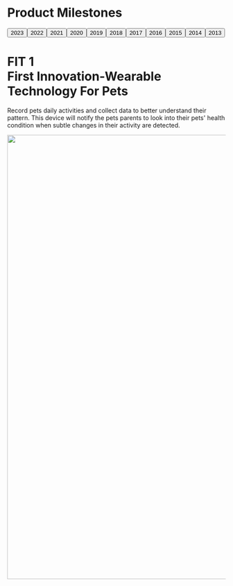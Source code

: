 <div data-section-id="pf-86fe" data-pf-type="Section" class="sc-XxNYO gsQFwr pf-59_ pf-color-scheme-1"><div style="--cw:1170px" class="sc-dkYRCH hYpqjU"><div class="sc-jrQzAO jIEVBe pf-60_ pf-r pf-r-eh" style="--s-xs:15px" data-pf-type="Row"><div class="pf-c" style="--c-xs:12;--c-md:12;--c-lg:12"><div data-pf-type="Column" class="sc-gIDmLj bESFPC pf-61_"><h1 data-pf-type="Heading" class="sc-jOxtWs gVAsLK pf-62_ pf-heading-1-h3"><span data-pf-type="Text" class="sc-gUQvok zBuIu pf-64_">Product Milestones</span></h1><div data-pf-type="Tabs" class="sc-jlRLRk lnijvk pf-65_"><div data-pf-type="TabsMenu" class="sc-dUbtfd dLTvhD pf-66_"><button type="button" data-pf-tab-active="false" class="sc-cbTzjv gbwbkj pf-67_ pf-anchor" data-pf-type="TabHeader"><span data-pf-type="Text" class="sc-gUQvok zBuIu pf-69_">2023</span></button><button type="button" data-pf-tab-active="false" class="sc-cbTzjv gbwbkj pf-70_ pf-anchor" data-pf-type="TabHeader"><span data-pf-type="Text" class="sc-gUQvok zBuIu pf-72_">2022</span></button><button type="button" data-pf-tab-active="false" class="sc-cbTzjv gbwbkj pf-73_ pf-anchor" data-pf-type="TabHeader"><span data-pf-type="Text" class="sc-gUQvok zBuIu pf-75_">2021</span></button><button type="button" data-pf-tab-active="false" class="sc-cbTzjv gbwbkj pf-76_ pf-anchor" data-pf-type="TabHeader"><span data-pf-type="Text" class="sc-gUQvok zBuIu pf-78_">2020</span></button><button type="button" data-pf-tab-active="false" class="sc-cbTzjv gbwbkj pf-79_ pf-anchor" data-pf-type="TabHeader"><span data-pf-type="Text" class="sc-gUQvok zBuIu pf-81_">2019</span></button><button type="button" data-pf-tab-active="false" class="sc-cbTzjv gbwbkj pf-82_ pf-anchor" data-pf-type="TabHeader"><span data-pf-type="Text" class="sc-gUQvok zBuIu pf-84_">2018</span></button><button type="button" data-pf-tab-active="false" class="sc-cbTzjv gbwbkj pf-85_ pf-anchor" data-pf-type="TabHeader"><span data-pf-type="Text" class="sc-gUQvok zBuIu pf-87_">2017</span></button><button type="button" data-pf-tab-active="false" class="sc-cbTzjv gbwbkj pf-88_ pf-anchor" data-pf-type="TabHeader"><span data-pf-type="Text" class="sc-gUQvok zBuIu pf-90_">2016</span></button><button type="button" data-pf-tab-active="false" class="sc-cbTzjv gbwbkj pf-91_ pf-anchor" data-pf-type="TabHeader"><span data-pf-type="Text" class="sc-gUQvok zBuIu pf-93_">2015</span></button><button type="button" data-pf-tab-active="false" class="sc-cbTzjv gbwbkj pf-94_ pf-anchor" data-pf-type="TabHeader"><span data-pf-type="Text" class="sc-gUQvok zBuIu pf-96_">2014</span></button><button type="button" data-pf-tab-active="true" class="sc-cbTzjv gbwbkj pf-97_ pf-anchor" data-pf-type="TabHeader"><span data-pf-type="Text" class="sc-gUQvok zBuIu pf-99_">2013</span></button></div><div data-pf-type="TabContentWrapper" class="sc-htJRVC iIIatZ pf-100_"><div data-pf-expandable="true" style="display: none;" data-pf-type="TabsContent" class="sc-hjGZqJ brieMD pf-101_"><div class="sc-jrQzAO jIEVBe pf-102_ pf-r pf-r-eh" style="--s-xs:15px" data-pf-type="Row"><div class="pf-c" style="--c-xs:12;--c-sm:6;--c-md:6;--c-lg:6"><div data-pf-type="Column" class="sc-gIDmLj bESFPC pf-103_"><h3 data-pf-type="Heading" class="sc-jOxtWs gVAsLK pf-104_ pf-heading-1-h3"><span data-pf-type="Text" class="sc-gUQvok zBuIu pf-106_"><b><b>YUMSHARE Smart Feeder with Camera</b></b><br>Mark a significant leap in pet feeding</span></h3><p class="sc-xiLah fvOkQT pf-107_ pf-text-1" data-pf-type="Paragraph"><span data-pf-type="Text" class="sc-gUQvok zBuIu pf-109_">Experience making customized meal plans for your beloved pets with our smart feeder and rest assured your pets get fed on time wherever you are with its built-in 1080p high-resolution camera. Experience their world from a whole new perspective!</span></p></div></div><div class="pf-c" style="--c-xs:12;--c-sm:6;--c-md:6;--c-lg:6"><div data-pf-type="Column" class="sc-gIDmLj bESFPC pf-110_"><img src="https://cdn.shopify.com/s/files/1/0569/0526/9388/files/yumshare_500x.png?v=1694588040" srcset="https://cdn.shopify.com/s/files/1/0569/0526/9388/files/yumshare.png?v=1694588040 1536w, https://cdn.shopify.com/s/files/1/0569/0526/9388/files/yumshare_500x.png?v=1694588040 320w" width="1854" height="1025" sizes="(min-width: 1536px) 1536px, (min-width: 1024px) 1280px, (min-width: 640px) 768px, calc(100vw/3)" loading="lazy" data-pf-type="Image3" class="sc-jQrDum jseZXh pf-111_ pf-image-1"></div></div></div></div><div data-pf-expandable="true" style="display: none;" data-pf-type="TabsContent" class="sc-hjGZqJ brieMD pf-112_"><div class="sc-jrQzAO jIEVBe pf-113_ pf-r pf-r-eh" style="--s-xs:15px" data-pf-type="Row"><div class="pf-c" style="--c-xs:12;--c-sm:6;--c-md:6;--c-lg:7"><div data-pf-type="Column" class="sc-gIDmLj bESFPC pf-114_"><h3 data-pf-type="Heading" class="sc-jOxtWs gVAsLK pf-115_ pf-heading-1-h3"><span data-pf-type="Text" class="sc-gUQvok zBuIu pf-117_"><b><b>AIRSALON MAX</b></b><br>Our First Pet Automatic Drying Cabinet</span></h3><p class="sc-xiLah fvOkQT pf-118_ pf-text-1" data-pf-type="Paragraph"><span data-pf-type="Text" class="sc-gUQvok zBuIu pf-120_">Whether it's a kitten or a puppy, there's always tension after a bath. The smart drying cabin is designed to make pets drying so much easier and safer and let them enjoy home grooming with the gentle breeze.  60L large capacity, 3+1 sided ventilation and accurate temperature control system make them feel like FIRST CLASS on-board.</span></p></div></div><div class="pf-c" style="--c-xs:12;--c-sm:6;--c-md:6;--c-lg:5"><div data-pf-type="Column" class="sc-gIDmLj bESFPC pf-121_"><img src="https://cdn.shopify.com/s/files/1/0569/0526/9388/t/6/assets/hg-1671182282235_500x.png?v=1671182314" srcset="https://cdn.shopify.com/s/files/1/0569/0526/9388/t/6/assets/hg-1671182282235.png?v=1671182314 1536w, https://cdn.shopify.com/s/files/1/0569/0526/9388/t/6/assets/hg-1671182282235_1500x.png?v=1671182314 1280w, https://cdn.shopify.com/s/files/1/0569/0526/9388/t/6/assets/hg-1671182282235_1000x.png?v=1671182314 768w, https://cdn.shopify.com/s/files/1/0569/0526/9388/t/6/assets/hg-1671182282235_500x.png?v=1671182314 320w" width="1854" height="1025" sizes="(min-width: 1536px) 1536px, (min-width: 1024px) 1280px, (min-width: 640px) 768px, calc(100vw/3)" loading="lazy" data-pf-type="Image3" class="sc-jQrDum jseZXh pf-122_ pf-image-1"></div></div></div></div><div data-pf-expandable="true" style="display: none;" data-pf-type="TabsContent" class="sc-hjGZqJ brieMD pf-123_"><div class="sc-jrQzAO jIEVBe pf-124_ pf-r pf-r-eh" style="--s-xs:15px" data-pf-type="Row"><div class="pf-c" style="--c-xs:12;--c-sm:6;--c-md:6;--c-lg:7"><div data-pf-type="Column" class="sc-gIDmLj bESFPC pf-125_"><h3 data-pf-type="Heading" class="sc-jOxtWs gVAsLK pf-126_ pf-heading-1-h3"><span data-pf-type="Text" class="sc-gUQvok zBuIu pf-128_"><b>PURA MAX</b><br>Our Newest Automatic Cat Littler Box</span></h3><p class="sc-xiLah fvOkQT pf-129_ pf-text-1" data-pf-type="Paragraph"><span data-pf-type="Text" class="sc-gUQvok zBuIu pf-131_">67L extra-large cylinder and lower entrance are friendly to different sizes of cats. Helical mechanism eradicated jamming risk. It will also automatically pause each time your pet approaches, achieved by high-precision proximity sensors.</span></p></div></div><div class="pf-c" style="--c-xs:12;--c-sm:6;--c-md:6;--c-lg:5"><div data-pf-type="Column" class="sc-gIDmLj bESFPC pf-132_"><img src="https://cdn.shopify.com/s/files/1/0569/0526/9388/t/6/assets/t44-1672220079558_500x.png?v=1672220081" srcset="https://cdn.shopify.com/s/files/1/0569/0526/9388/t/6/assets/t44-1672220079558.png?v=1672220081 1536w, https://cdn.shopify.com/s/files/1/0569/0526/9388/t/6/assets/t44-1672220079558_500x.png?v=1672220081 320w" width="890" height="720" sizes="(min-width: 1536px) 1536px, (min-width: 1024px) 1280px, (min-width: 640px) 768px, calc(100vw/3)" loading="lazy" data-pf-type="Image3" class="sc-jQrDum jseZXh pf-133_ pf-image-1"></div></div></div></div><div data-pf-expandable="true" style="display: none;" data-pf-type="TabsContent" class="sc-hjGZqJ brieMD pf-134_"><div class="sc-jrQzAO jIEVBe pf-135_ pf-r pf-r-eh" style="--s-xs:15px" data-pf-type="Row"><div class="pf-c" style="--c-xs:12;--c-sm:6;--c-md:6;--c-lg:7"><div data-pf-type="Column" class="sc-gIDmLj bESFPC pf-136_"><h1 data-pf-type="Heading" class="sc-jOxtWs gVAsLK pf-137_ pf-heading-1-h3"><span data-pf-type="Text" class="sc-gUQvok zBuIu pf-139_"><b>PURA X</b><br>Automatic Cat Litter Box Product Line Launched</span></h1><p class="sc-xiLah fvOkQT pf-140_ pf-text-1" data-pf-type="Paragraph"><span data-pf-type="Text" class="sc-gUQvok zBuIu pf-142_">After years of research and development, the patented filter, which can  meet the use of different cat litters and not cause waste, allowing you and your cats to choose freely. Free of scooping is finally achieved with this device, meanwhile, it is supporting automatic odor removal and real-time health insights.</span></p></div></div><div class="pf-c" style="--c-xs:12;--c-sm:6;--c-md:6;--c-lg:5"><div data-pf-type="Column" class="sc-gIDmLj bESFPC pf-143_"><img src="https://cdn.shopify.com/s/files/1/0569/0526/9388/t/6/assets/purax-1671171513225_500x.png?v=1671171516" srcset="https://cdn.shopify.com/s/files/1/0569/0526/9388/t/6/assets/purax-1671171513225.png?v=1671171516 1536w, https://cdn.shopify.com/s/files/1/0569/0526/9388/t/6/assets/purax-1671171513225_1500x.png?v=1671171516 1280w, https://cdn.shopify.com/s/files/1/0569/0526/9388/t/6/assets/purax-1671171513225_1000x.png?v=1671171516 768w, https://cdn.shopify.com/s/files/1/0569/0526/9388/t/6/assets/purax-1671171513225_500x.png?v=1671171516 320w" width="1854" height="1025" sizes="(min-width: 1536px) 1536px, (min-width: 1024px) 1280px, (min-width: 640px) 768px, calc(100vw/3)" loading="lazy" data-pf-type="Image3" class="sc-jQrDum jseZXh pf-144_ pf-image-1"></div></div></div></div><div data-pf-expandable="true" style="display: none;" data-pf-type="TabsContent" class="sc-hjGZqJ brieMD pf-145_"><div class="sc-jrQzAO jIEVBe pf-146_ pf-r pf-r-eh" style="--s-xs:15px" data-pf-type="Row"><div class="pf-c" style="--c-xs:12;--c-sm:6;--c-md:6;--c-lg:7"><div data-pf-type="Column" class="sc-gIDmLj bESFPC pf-147_"><h1 data-pf-type="Heading" class="sc-jOxtWs gVAsLK pf-148_ pf-heading-1-h3"><span data-pf-type="Text" class="sc-gUQvok zBuIu pf-150_"><b>Go SHINE</b><br>Dog Leash</span></h1><p class="sc-xiLah fvOkQT pf-151_ pf-text-1" data-pf-type="Paragraph"><span data-pf-type="Text" class="sc-gUQvok zBuIu pf-153_">One-handed controlled retractable dog leash built with double lighting system to make walking at night safer and more comfortable.</span></p></div></div><div class="pf-c" style="--c-xs:12;--c-sm:6;--c-md:6;--c-lg:5"><div data-pf-type="Column" class="sc-gIDmLj bESFPC pf-154_"><img src="https://cdn.shopify.com/s/files/1/0569/0526/9388/t/6/assets/goshine-1671173584542_500x.png?v=1671173587" srcset="https://cdn.shopify.com/s/files/1/0569/0526/9388/t/6/assets/goshine-1671173584542.png?v=1671173587 1536w, https://cdn.shopify.com/s/files/1/0569/0526/9388/t/6/assets/goshine-1671173584542_1500x.png?v=1671173587 1280w, https://cdn.shopify.com/s/files/1/0569/0526/9388/t/6/assets/goshine-1671173584542_1000x.png?v=1671173587 768w, https://cdn.shopify.com/s/files/1/0569/0526/9388/t/6/assets/goshine-1671173584542_500x.png?v=1671173587 320w" width="1854" height="1025" sizes="(min-width: 1536px) 1536px, (min-width: 1024px) 1280px, (min-width: 640px) 768px, calc(100vw/3)" loading="lazy" data-pf-type="Image3" class="sc-jQrDum jseZXh pf-155_ pf-image-1"></div></div></div></div><div data-pf-expandable="true" style="display: none;" data-pf-type="TabsContent" class="sc-hjGZqJ brieMD pf-156_"><div class="sc-jrQzAO jIEVBe pf-157_ pf-r pf-r-eh" style="--s-xs:15px" data-pf-type="Row"><div class="pf-c" style="--c-xs:12;--c-sm:6;--c-md:6;--c-lg:7"><div data-pf-type="Column" class="sc-gIDmLj bESFPC pf-158_"><h1 data-pf-type="Heading" class="sc-jOxtWs gVAsLK pf-159_ pf-heading-1-h3"><span data-pf-type="Text" class="sc-gUQvok zBuIu pf-161_"><b>EVERSWEET 2</b><br>Upgraded Version Launched</span></h1><p class="sc-xiLah fvOkQT pf-162_ pf-text-1" data-pf-type="Paragraph"><span data-pf-type="Text" class="sc-gUQvok zBuIu pf-164_">In 2018, product line was covered from wearable device to feeding solutions and kept expanded by the context of use. Meanwhile, EVERESWEET was improved and upgraded by the engineering team. EVERSWEET 2 is designed&nbsp; with wider and better filtration to keep water pure and clean.</span></p></div></div><div class="pf-c" style="--c-xs:12;--c-sm:6;--c-md:6;--c-lg:5"><div data-pf-type="Column" class="sc-gIDmLj bESFPC pf-165_"><img src="https://cdn.shopify.com/s/files/1/0569/0526/9388/t/6/assets/w22-1672218956699_500x.png?v=1672218959" srcset="https://cdn.shopify.com/s/files/1/0569/0526/9388/t/6/assets/w22-1672218956699.png?v=1672218959 1536w, https://cdn.shopify.com/s/files/1/0569/0526/9388/t/6/assets/w22-1672218956699_1500x.png?v=1672218959 1280w, https://cdn.shopify.com/s/files/1/0569/0526/9388/t/6/assets/w22-1672218956699_1000x.png?v=1672218959 768w, https://cdn.shopify.com/s/files/1/0569/0526/9388/t/6/assets/w22-1672218956699_500x.png?v=1672218959 320w" width="1854" height="1025" sizes="(min-width: 1536px) 1536px, (min-width: 1024px) 1280px, (min-width: 640px) 768px, calc(100vw/3)" loading="lazy" data-pf-type="Image3" class="sc-jQrDum jseZXh pf-166_ pf-image-1"></div></div></div></div><div data-pf-expandable="true" style="display: none;" data-pf-type="TabsContent" class="sc-hjGZqJ brieMD pf-167_"><div class="sc-jrQzAO jIEVBe pf-168_ pf-r pf-r-eh" style="--s-xs:15px" data-pf-type="Row"><div class="pf-c" style="--c-xs:12;--c-sm:6;--c-md:6;--c-lg:7"><div data-pf-type="Column" class="sc-gIDmLj bESFPC pf-169_"><h1 data-pf-type="Heading" class="sc-jOxtWs gVAsLK pf-170_ pf-heading-1-h3"><span data-pf-type="Text" class="sc-gUQvok zBuIu pf-172_"><b>FRESH ELEMENT</b><br>Smart Feeder Product Line Launched</span></h1><p class="sc-xiLah fvOkQT pf-173_ pf-text-1" data-pf-type="Paragraph"><span data-pf-type="Text" class="sc-gUQvok zBuIu pf-175_">To advocate a healthy diet lifestyle of regular and quantitative feeding for pets, a smart feeder was launched so as to realize the wish that your pets never miss a meal no matter where you are.</span></p></div></div><div class="pf-c" style="--c-xs:12;--c-sm:6;--c-md:6;--c-lg:5"><div data-pf-type="Column" class="sc-gIDmLj bESFPC pf-176_"><img src="https://cdn.shopify.com/s/files/1/0569/0526/9388/t/6/assets/d1-1672218982414_500x.png?v=1672218984" srcset="https://cdn.shopify.com/s/files/1/0569/0526/9388/t/6/assets/d1-1672218982414.png?v=1672218984 1536w, https://cdn.shopify.com/s/files/1/0569/0526/9388/t/6/assets/d1-1672218982414_1500x.png?v=1672218984 1280w, https://cdn.shopify.com/s/files/1/0569/0526/9388/t/6/assets/d1-1672218982414_1000x.png?v=1672218984 768w, https://cdn.shopify.com/s/files/1/0569/0526/9388/t/6/assets/d1-1672218982414_500x.png?v=1672218984 320w" width="1854" height="1025" sizes="(min-width: 1536px) 1536px, (min-width: 1024px) 1280px, (min-width: 640px) 768px, calc(100vw/3)" loading="lazy" data-pf-type="Image3" class="sc-jQrDum jseZXh pf-177_ pf-image-1"></div></div></div></div><div data-pf-expandable="true" style="display: none;" data-pf-type="TabsContent" class="sc-hjGZqJ brieMD pf-178_"><div class="sc-jrQzAO jIEVBe pf-179_ pf-r pf-r-eh" style="--s-xs:15px" data-pf-type="Row"><div class="pf-c" style="--c-xs:12;--c-sm:6;--c-md:6;--c-lg:7"><div data-pf-type="Column" class="sc-gIDmLj bESFPC pf-180_"><h1 data-pf-type="Heading" class="sc-jOxtWs gVAsLK pf-181_ pf-heading-1-h3"><span data-pf-type="Text" class="sc-gUQvok zBuIu pf-183_"><b>EVERSWEET</b><br>Water Fountain Product Line Launched</span></h1><p class="sc-xiLah fvOkQT pf-184_ pf-text-1" data-pf-type="Paragraph"><span data-pf-type="Text" class="sc-gUQvok zBuIu pf-186_">Pets like flowing water by nature, and smart pet water fountain that simulates natural spring water was launched to attract pets to drink more water. It reduces the probability of urinary diseases caused by lack of water intake.</span></p></div></div><div class="pf-c" style="--c-xs:12;--c-sm:6;--c-md:6;--c-lg:5"><div data-pf-type="Column" class="sc-gIDmLj bESFPC pf-187_"><img src="https://cdn.shopify.com/s/files/1/0569/0526/9388/t/6/assets/w1-1672219006058_500x.png?v=1672219007" srcset="https://cdn.shopify.com/s/files/1/0569/0526/9388/t/6/assets/w1-1672219006058.png?v=1672219007 1536w, https://cdn.shopify.com/s/files/1/0569/0526/9388/t/6/assets/w1-1672219006058_1500x.png?v=1672219007 1280w, https://cdn.shopify.com/s/files/1/0569/0526/9388/t/6/assets/w1-1672219006058_1000x.png?v=1672219007 768w, https://cdn.shopify.com/s/files/1/0569/0526/9388/t/6/assets/w1-1672219006058_500x.png?v=1672219007 320w" width="1854" height="1025" sizes="(min-width: 1536px) 1536px, (min-width: 1024px) 1280px, (min-width: 640px) 768px, calc(100vw/3)" loading="lazy" data-pf-type="Image3" class="sc-jQrDum jseZXh pf-188_ pf-image-1"></div></div></div></div><div data-pf-expandable="true" style="display: none;" data-pf-type="TabsContent" class="sc-hjGZqJ brieMD pf-189_"><div class="sc-jrQzAO jIEVBe pf-190_ pf-r pf-r-eh" style="--s-xs:15px" data-pf-type="Row"><div class="pf-c" style="--c-xs:12;--c-sm:6;--c-md:6;--c-lg:7"><div data-pf-type="Column" class="sc-gIDmLj bESFPC pf-191_"><h1 data-pf-type="Heading" class="sc-jOxtWs gVAsLK pf-192_ pf-heading-1-h3"><span data-pf-type="Text" class="sc-gUQvok zBuIu pf-194_"><b>MATE</b><br>Pets Smart Monitor and Companion Product</span></h1><p class="sc-xiLah fvOkQT pf-195_ pf-text-1" data-pf-type="Paragraph"><span data-pf-type="Text" class="sc-gUQvok zBuIu pf-197_">This device enables pet parents to video chat and interact with their pets so as to eliminate their anxiety and boost their happiness to some extent when the parents are away from home.</span></p></div></div><div class="pf-c" style="--c-xs:12;--c-sm:6;--c-md:6;--c-lg:5"><div data-pf-type="Column" class="sc-gIDmLj bESFPC pf-198_"><img src="https://cdn.shopify.com/s/files/1/0569/0526/9388/t/6/assets/h1-1672219025679_500x.png?v=1672219027" srcset="https://cdn.shopify.com/s/files/1/0569/0526/9388/t/6/assets/h1-1672219025679.png?v=1672219027 1536w, https://cdn.shopify.com/s/files/1/0569/0526/9388/t/6/assets/h1-1672219025679_1500x.png?v=1672219027 1280w, https://cdn.shopify.com/s/files/1/0569/0526/9388/t/6/assets/h1-1672219025679_1000x.png?v=1672219027 768w, https://cdn.shopify.com/s/files/1/0569/0526/9388/t/6/assets/h1-1672219025679_500x.png?v=1672219027 320w" width="1854" height="1025" sizes="(min-width: 1536px) 1536px, (min-width: 1024px) 1280px, (min-width: 640px) 768px, calc(100vw/3)" loading="lazy" data-pf-type="Image3" class="sc-jQrDum jseZXh pf-199_ pf-image-1"></div></div></div></div><div data-pf-expandable="true" style="display: none;" data-pf-type="TabsContent" class="sc-hjGZqJ brieMD pf-200_"><div class="sc-jrQzAO jIEVBe pf-201_ pf-r pf-r-eh" style="--s-xs:15px" data-pf-type="Row"><div class="pf-c" style="--c-xs:12;--c-sm:6;--c-md:6;--c-lg:7"><div data-pf-type="Column" class="sc-gIDmLj bESFPC pf-202_"><h1 data-pf-type="Heading" class="sc-jOxtWs gVAsLK pf-203_ pf-heading-1-h3"><span data-pf-type="Text" class="sc-gUQvok zBuIu pf-205_"><b>FIT 2</b><br>Upgraded Version Launched</span></h1><p class="sc-xiLah fvOkQT pf-206_ pf-text-1" data-pf-type="Paragraph"><span data-pf-type="Text" class="sc-gUQvok zBuIu pf-208_">FIT 1 was improved and upgraded based on the feedback from the real users.&nbsp; FIT 2 is more easier to use and featured with better durability and more classic design.&nbsp;</span></p></div></div><div class="pf-c" style="--c-xs:12;--c-sm:6;--c-md:6;--c-lg:5"><div data-pf-type="Column" class="sc-gIDmLj bESFPC pf-209_"><img src="https://cdn.shopify.com/s/files/1/0569/0526/9388/t/6/assets/p2-1672220049795_500x.png?v=1672220052" srcset="https://cdn.shopify.com/s/files/1/0569/0526/9388/t/6/assets/p2-1672220049795.png?v=1672220052 1536w, https://cdn.shopify.com/s/files/1/0569/0526/9388/t/6/assets/p2-1672220049795_1500x.png?v=1672220052 1280w, https://cdn.shopify.com/s/files/1/0569/0526/9388/t/6/assets/p2-1672220049795_1000x.png?v=1672220052 768w, https://cdn.shopify.com/s/files/1/0569/0526/9388/t/6/assets/p2-1672220049795_500x.png?v=1672220052 320w" width="1854" height="1025" sizes="(min-width: 1536px) 1536px, (min-width: 1024px) 1280px, (min-width: 640px) 768px, calc(100vw/3)" loading="lazy" data-pf-type="Image3" class="sc-jQrDum jseZXh pf-210_ pf-image-1"></div></div></div></div><div data-pf-expandable="true" style="display: block;" data-pf-type="TabsContent" class="sc-hjGZqJ brieMD pf-211_"><div class="sc-jrQzAO jIEVBe pf-212_ pf-r pf-r-eh" style="--s-xs:15px" data-pf-type="Row"><div class="pf-c" style="--c-xs:12;--c-sm:6;--c-md:6;--c-lg:7"><div data-pf-type="Column" class="sc-gIDmLj bESFPC pf-213_"><h1 data-pf-type="Heading" class="sc-jOxtWs gVAsLK pf-214_ pf-heading-1-h3"><span data-pf-type="Text" class="sc-gUQvok zBuIu pf-216_"><b>FIT 1</b><br>First Innovation-Wearable Technology For Pets</span></h1><p class="sc-xiLah fvOkQT pf-217_ pf-text-1" data-pf-type="Paragraph"><span data-pf-type="Text" class="sc-gUQvok zBuIu pf-219_">Record pets daily activities and collect data to better understand their pattern. This device will notify the pets parents to look into their pets' health condition when subtle changes in their activity are detected.&nbsp;</span></p></div></div><div class="pf-c" style="--c-xs:12;--c-sm:6;--c-md:6;--c-lg:5"><div data-pf-type="Column" class="sc-gIDmLj bESFPC pf-220_"><img src="https://cdn.shopify.com/s/files/1/0569/0526/9388/t/6/assets/p11-1672220157230_500x.png?v=1672220159" srcset="https://cdn.shopify.com/s/files/1/0569/0526/9388/t/6/assets/p11-1672220157230.png?v=1672220159 1536w, https://cdn.shopify.com/s/files/1/0569/0526/9388/t/6/assets/p11-1672220157230_1500x.png?v=1672220159 1280w, https://cdn.shopify.com/s/files/1/0569/0526/9388/t/6/assets/p11-1672220157230_1000x.png?v=1672220159 768w, https://cdn.shopify.com/s/files/1/0569/0526/9388/t/6/assets/p11-1672220157230_500x.png?v=1672220159 320w" width="1854" height="1025" sizes="(min-width: 1536px) 1536px, (min-width: 1024px) 1280px, (min-width: 640px) 768px, calc(100vw/3)" loading="lazy" data-pf-type="Image3" class="sc-jQrDum jseZXh pf-221_ pf-image-1"></div></div></div></div></div></div></div></div></div></div></div>
